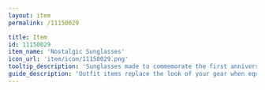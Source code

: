```yaml
---
layout: item
permalink: /11150029

title: Item
id: 11150029
item_name: 'Nostalgic Sunglasses'
icon_url: 'item/icon/11150029.png'
tooltip_description: 'Sunglasses made to commemorate the first anniversary of your character''s creation.'
guide_description: 'Outfit items replace the look of your gear when equipped.'
---
```

